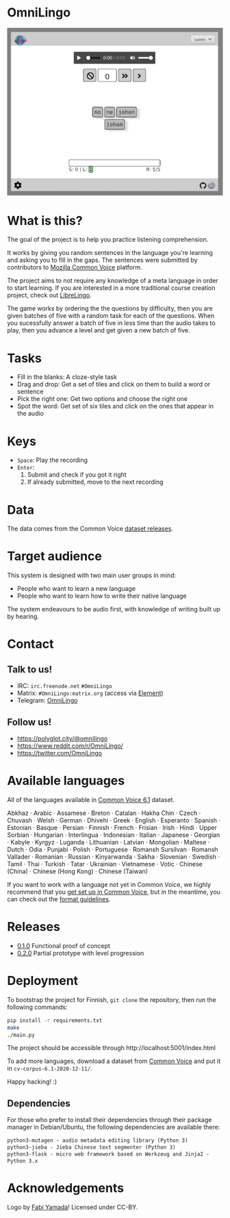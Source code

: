 # OmniLingo

![Project in action](doc/demo.gif) 

# What is this?

The goal of the project is to help you practice listening comprehension.

It works by giving you random sentences in the language you're learning and
asking you to fill in the gaps. The sentences were submitted by contributors
to [Mozilla Common Voice](https://commonvoice.mozilla.org/) platform.

The project aims to not require any knowledge of a meta language in order to start
learning.  If you are interested in a more traditional course creation project,
check out [LibreLingo](https://github.com/kantord/LibreLingo/).

The game works by ordering the the questions by difficulty, then
you are given batches of five with a random task for each of the questions. When you
sucessfully answer a batch of five in less time than the audio takes to play, then
you advance a level and get given a new batch of five. 

# Tasks

* Fill in the blanks: A cloze-style task
* Drag and drop: Get a set of tiles and click on them to build a word or sentence
* Pick the right one: Get two options and choose the right one
* Spot the word: Get set of six tiles and click on the ones that appear in the audio

# Keys

* `Space`: Play the recording
* `Enter`: 
  1. Submit and check if you got it right 
  2. If already submitted, move to the next recording

# Data

The data comes from the Common Voice [dataset releases](http://commonvoice.mozilla.org/datasets).

# Target audience

This system is designed with two main user groups in mind:

* People who want to learn a new language
* People who want to learn how to write their native language

The system endeavours to be audio first, with knowledge of writing built 
up by hearing.

# Contact

## Talk to us!

* IRC: `irc.freenode.net` `#OmniLingo`
* Matrix: `#OmniLingo:matrix.org`  (access via [Element](https://app.element.io/#/room/#OmniLingo:matrix.org))
* Telegram: [OmniLingo](https://t.me/omnilingo)

## Follow us!

* https://polyglot.city/@omnilingo
* https://www.reddit.com/r/OmniLingo/
* https://twitter.com/OmniLingo

# Available languages

All of the languages available in [Common Voice 6.1](https://commonvoice.mozilla.org/datasets) dataset.

Abkhaz · Arabic · Assamese · Breton · Catalan · Hakha Chin · Czech · Chuvash · Welsh · German · Dhivehi · Greek · English · Esperanto · Spanish · Estonian · Basque · Persian · Finnish · French · Frisian · Irish · Hindi · Upper Sorbian · Hungarian · Interlingua · Indonesian · Italian · Japanese · Georgian · Kabyle · Kyrgyz · Luganda · Lithuanian · Latvian · Mongolian · Maltese · Dutch · Odia · Punjabi · Polish · Portuguese · Romansh Sursilvan · Romansh Vallader · Romanian · Russian · Kinyarwanda · Sakha · Slovenian · Swedish · Tamil · Thai · Turkish · Tatar · Ukrainian · Vietnamese · Votic · Chinese (China) · Chinese (Hong Kong) · Chinese (Taiwan)

If you want to work with a language not yet in Common Voice, we highly recommend that you [get set up in Common Voice](https://github.com/common-voice/common-voice/blob/main/docs/LANGUAGE.md), but 
in the meantime, you can check out the [format guidelines](docs/FORMAT.md).

# Releases 

* [0.1.0](https://github.com/omnilingo/omnilingo/tree/v0.1.0) Functional proof of concept
* [0.2.0](https://github.com/omnilingo/omnilingo/tree/v0.2.0) Partial prototype with level progression


# Deployment

To bootstrap the project for Finnish, `git clone` the repository, then run the following
commands:

```bash
pip install -r requirements.txt
make
./main.py
```

The project should be accessible through http://localhost:5001/index.html

To add more languages, download a dataset from [Common Voice](https://commonvoice.mozilla.org/datasets) and 
put it in `cv-corpus-6.1-2020-12-11/`.

Happy hacking! :)

## Dependencies

For those who prefer to install their dependencies through their package manager in Debian/Ubuntu, the 
following dependencies are available there:
```
python3-mutagen - audio metadata editing library (Python 3)
python3-jieba - Jieba Chinese text segmenter (Python 3)
python3-flask - micro web framework based on Werkzeug and Jinja2 - Python 3.x
```

# Acknowledgements

Logo by [Fabi Yamada](https://society6.com/yamadamx)! Licensed under CC-BY.


